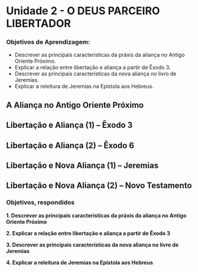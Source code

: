 # Unidade 2 - O DEUS PARCEIRO LIBERTADOR

### Objetivos de Aprendizagem:

- Descrever as principais características da práxis da aliança no Antigo 
Oriente Próximo.
- Explicar a relação entre libertação e aliança a partir de Êxodo 3.
- Descrever as principais características da nova aliança no livro de 
Jeremias.
- Explicar a releitura de Jeremias na Epístola aos Hebreus.


## A Aliança no Antigo Oriente Próximo
## Libertação e Aliança (1) – Êxodo 3
## Libertação e Aliança (2) – Êxodo 6
## Libertação e Nova Aliança (1) – Jeremias

## Libertação e Nova Aliança (2) – Novo Testamento





### Objetivos, respondidos

**1. Descrever as principais características da práxis da aliança no Antigo 
Oriente Próximo**

**2. Explicar a relação entre libertação e aliança a partir de Êxodo 3**

**3. Descrever as principais características da nova aliança no livro de 
Jeremias**

**4. Explicar a releitura de Jeremias na Epístola aos Hebreus**